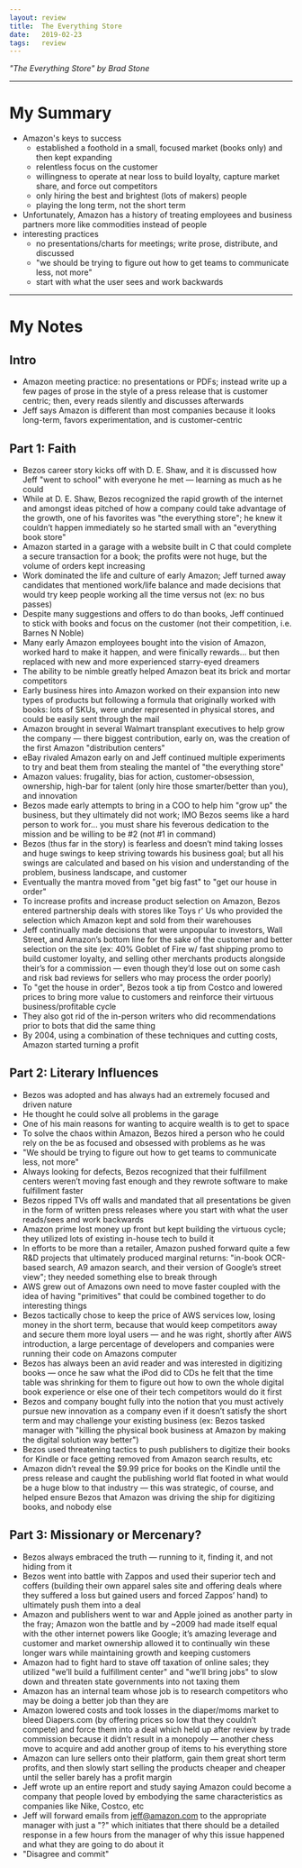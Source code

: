 ```yaml
---
layout: review
title:  The Everything Store
date:   2019-02-23 
tags:   review
---
```


_"The Everything Store" by Brad Stone_

---

# My Summary

- Amazon's keys to success
    - established a foothold in a small, focused market (books only) and then kept expanding
    - relentless focus on the customer
    - willingness to operate at near loss to build loyalty, capture market share, and force out competitors
    - only hiring the best and brightest (lots of makers) people
    - playing the long term, not the short term
- Unfortunately, Amazon has a history of treating employees and business partners more like commodities instead of people
- interesting practices
    - no presentations/charts for meetings; write prose, distribute, and discussed
    - "we should be trying to figure out how to get teams to communicate less, not more"
    - start with what the user sees and work backwards

---

# My Notes

## Intro

- Amazon meeting practice: no presentations or PDFs; instead write up a few pages of prose in the style of a press release that is customer centric; then, every reads silently and discusses afterwards
- Jeff says Amazon is different than most companies because it looks long-term, favors experimentation, and is customer-centric

## Part 1: Faith

- Bezos career story kicks off with D. E. Shaw, and it is discussed how Jeff "went to school" with everyone he met — learning as much as he could
- While at D. E. Shaw, Bezos recognized the rapid growth of the internet and amongst ideas pitched of how a company could take advantage of the growth, one of his favorites was "the everything store"; he knew it couldn’t happen immediately so he started small with an "everything book store"
- Amazon started in a garage with a website built in C that could complete a secure transaction for a book; the profits were not huge, but the volume of orders kept increasing
- Work dominated the life and culture of early Amazon; Jeff turned away candidates that mentioned work/life balance and made decisions that would try keep people working all the time versus not (ex: no bus passes)
- Despite many suggestions and offers to do than books, Jeff continued to stick with books and focus on the customer (not their competition, i.e. Barnes N Noble)
- Many early Amazon employees bought into the vision of Amazon, worked hard to make it happen, and were finically rewards... but then replaced with new and more experienced starry-eyed dreamers
- The ability to be nimble greatly helped Amazon beat its brick and mortar competitors
- Early business hires into Amazon worked on their expansion into new types of products but following a formula that originally worked with books: lots of SKUs, were under represented in physical stores, and could be easily sent through the mail
- Amazon brought in several Walmart transplant executives to help grow the company — there biggest contribution, early on, was the creation of the first Amazon "distribution centers"
- eBay rivaled Amazon early on and Jeff continued multiple experiments to try and beat them from stealing the mantel of "the everything store"
- Amazon values: frugality, bias for action, customer-obsession, ownership, high-bar for talent (only hire those smarter/better than you), and innovation
- Bezos made early attempts to bring in a COO to help him "grow up" the business, but they ultimately did not work; IMO Bezos seems like a hard person to work for... you must share his feverous dedication to the mission and be willing to be #2 (not #1 in command)
- Bezos (thus far in the story) is fearless and doesn’t mind taking losses and huge swings to keep striving towards his business goal; but all his swings are calculated and based on his vision and understanding of the problem, business landscape, and customer
- Eventually the mantra moved from "get big fast" to "get our house in order"
- To increase profits and increase product selection on Amazon, Bezos entered partnership deals with stores like Toys r' Us who provided the selection which Amazon kept and sold from their warehouses
- Jeff continually made decisions that were unpopular to investors, Wall Street, and Amazon’s bottom line for the sake of the customer and better selection on the site (ex: 40% Goblet of Fire w/ fast shipping promo to build customer loyalty, and selling other merchants products alongside their’s for a commission — even though they’d lose out on some cash and risk bad reviews for sellers who may process the order poorly)
- To "get the house in order", Bezos took a tip from Costco and lowered prices to bring more value to customers and reinforce their virtuous business/profitable cycle
- They also got rid of the in-person writers who did recommendations prior to bots that did the same thing
- By 2004, using a combination of these techniques and cutting costs, Amazon started turning a profit

## Part 2: Literary Influences

- Bezos was adopted and has always had an extremely focused and driven nature
- He thought he could solve all problems in the garage
- One of his main reasons for wanting to acquire wealth is to get to space
- To solve the chaos within Amazon, Bezos hired a person who he could rely on the be as focused and obsessed with problems as he was
- "We should be trying to figure out how to get teams to communicate less, not more"
- Always looking for defects, Bezos recognized that their fulfillment centers weren’t moving fast enough and they rewrote software to make fulfillment faster
- Bezos ripped TVs off walls and mandated that all presentations be given in the form of written press releases where you start with what the user reads/sees and work backwards
- Amazon prime lost money up front but kept building the virtuous cycle; they utilized lots of existing in-house tech to build it
- In efforts to be more than a retailer, Amazon pushed forward quite a few R&D projects that ultimately produced marginal returns: "in-book OCR-based search, A9 amazon search, and their version of Google’s street view"; they needed something else to break through
- AWS grew out of Amazons own need to move faster coupled with the idea of having "primitives" that could be combined together to do interesting things
- Bezos tactically chose to keep the price of AWS services low, losing money in the short term, because that would keep competitors away and secure them more loyal users — and he was right, shortly after AWS introduction, a large percentage of developers and companies were running their code on Amazons computer
- Bezos has always been an avid reader and was interested in digitizing books — once he saw what the iPod did to CDs he felt that the time table was shrinking for them to figure out how to own the whole digital book experience or else one of their tech competitors would do it first
- Bezos and company bought fully into the notion that you must actively pursue new innovation as a company even if it doesn’t satisfy the short term and may challenge your existing business (ex: Bezos tasked manager with "killing the physical book business at Amazon by making the digital solution way better")
- Bezos used threatening tactics to push publishers to digitize their books for Kindle or face getting removed from Amazon search results, etc
- Amazon didn’t reveal the $9.99 price for books on the Kindle until the press release and caught the publishing world flat footed in what would be a huge blow to that industry — this was strategic, of course, and helped ensure Bezos that Amazon was driving the ship for digitizing books, and nobody else

## Part 3: Missionary or Mercenary?

- Bezos always embraced the truth — running to it, finding it, and not hiding from it
- Bezos went into battle with Zappos and used their superior tech and coffers (building their own apparel sales site and offering deals where they suffered a loss but gained users and forced Zappos’ hand) to ultimately push them into a deal
- Amazon and publishers went to war and Apple joined as another party in the fray; Amazon won the battle and by ~2009 had made itself equal with the other internet powers like Google; it’s amazing leverage and customer and market ownership allowed it to continually win these longer wars while maintaining growth and keeping customers
- Amazon had to fight hard to stave off taxation of online sales; they utilized "we’ll build a fulfillment center" and "we’ll bring jobs" to slow down and threaten state governments into not taxing them
- Amazon has an internal team whose job is to research competitors who may be doing a better job than they are
- Amazon lowered costs and took losses in the diaper/moms market to bleed Diapers.com (by offering prices so low that they couldn’t compete) and force them into a deal which held up after review by trade commission because it didn’t result in a monopoly — another chess move to acquire and add another group of items to his everything store
- Amazon can lure sellers onto their platform, gain them great short term profits, and then slowly start selling the products cheaper and cheaper until the seller barely has a profit margin
- Jeff wrote up an entire report and study saying Amazon could become a company that people loved by embodying the same characteristics as companies like Nike, Costco, etc
- Jeff will forward emails from jeff@amazon.com to the appropriate manager with just a "?" which initiates that there should be a detailed response in a few hours from the manager of why this issue happened and what they are going to do about it
- "Disagree and commit"
